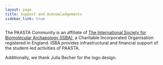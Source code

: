 ```yaml
---
layout: page
title: Support and Acknowledgements
sidebar_link: true
---
```


The PAASTA Community is an affiliate of [The International Society for Biomolecular Archaeology (ISBA)](https://isbarch.org), a Charitable Incorporated Organisation registered in England. ISBA provides infrastructural and financial support of the student-led activities of PAASTA.

Additionally, we thank Julia Becher for the logo design.
